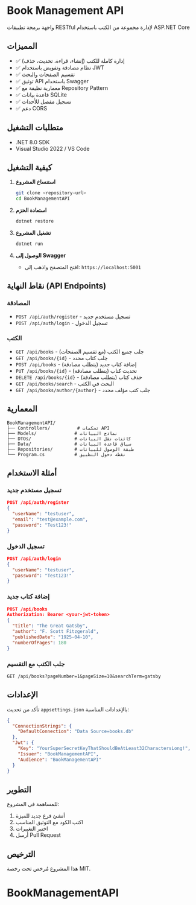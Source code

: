 ﻿# Book Management API

واجهة برمجة تطبيقات RESTful لإدارة مجموعة من الكتب باستخدام ASP.NET Core

## المميزات

- ✅ إدارة كاملة للكتب (إنشاء، قراءة، تحديث، حذف)
- ✅ نظام مصادقة وتفويض باستخدام JWT
- ✅ تقسيم الصفحات والبحث
- ✅ توثيق API باستخدام Swagger
- ✅ معمارية نظيفة مع Repository Pattern
- ✅ قاعدة بيانات SQLite
- ✅ تسجيل مفصل للأحداث
- ✅ دعم CORS

## متطلبات التشغيل

- .NET 8.0 SDK
- Visual Studio 2022 / VS Code

## كيفية التشغيل

1. **استنساخ المشروع**
   ```bash
   git clone <repository-url>
   cd BookManagementAPI
   ```

2. **استعادة الحزم**
   ```bash
   dotnet restore
   ```

3. **تشغيل المشروع**
   ```bash
   dotnet run
   ```

4. **الوصول إلى Swagger**
   - افتح المتصفح واذهب إلى: `https://localhost:5001`

## نقاط النهاية (API Endpoints)

### المصادقة
- `POST /api/auth/register` - تسجيل مستخدم جديد
- `POST /api/auth/login` - تسجيل الدخول

### الكتب
- `GET /api/books` - جلب جميع الكتب (مع تقسيم الصفحات)
- `GET /api/books/{id}` - جلب كتاب محدد
- `POST /api/books` - إضافة كتاب جديد (يتطلب مصادقة)
- `PUT /api/books/{id}` - تحديث كتاب (يتطلب مصادقة)
- `DELETE /api/books/{id}` - حذف كتاب (يتطلب مصادقة)
- `GET /api/books/search` - البحث في الكتب
- `GET /api/books/author/{author}` - جلب كتب مؤلف محدد

## المعمارية

```
BookManagementAPI/
├── Controllers/          # تحكمات API
├── Models/              # نماذج البيانات
├── DTOs/                # كائنات نقل البيانات
├── Data/                # سياق قاعدة البيانات
├── Repositories/        # طبقة الوصول للبيانات
└── Program.cs           # نقطة دخول التطبيق
```

## أمثلة الاستخدام

### تسجيل مستخدم جديد
```json
POST /api/auth/register
{
  "userName": "testuser",
  "email": "test@example.com",
  "password": "Test123!"
}
```

### تسجيل الدخول
```json
POST /api/auth/login
{
  "userName": "testuser",
  "password": "Test123!"
}
```

### إضافة كتاب جديد
```json
POST /api/books
Authorization: Bearer <your-jwt-token>
{
  "title": "The Great Gatsby",
  "author": "F. Scott Fitzgerald",
  "publishedDate": "1925-04-10",
  "numberOfPages": 180
}
```

### جلب الكتب مع التقسيم
```
GET /api/books?pageNumber=1&pageSize=10&searchTerm=gatsby
```

## الإعدادات

تأكد من تحديث `appsettings.json` بالإعدادات المناسبة:

```json
{
  "ConnectionStrings": {
    "DefaultConnection": "Data Source=books.db"
  },
  "Jwt": {
    "Key": "YourSuperSecretKeyThatShouldBeAtLeast32CharactersLong!",
    "Issuer": "BookManagementAPI",
    "Audience": "BookManagementAPI"
  }
}
```

## التطوير

للمساهمة في المشروع:

1. أنشئ فرع جديد للميزة
2. اكتب الكود مع التوثيق المناسب
3. اختبر التغييرات
4. أرسل Pull Request

## الترخيص

هذا المشروع مُرخص تحت رخصة MIT.

# BookManagementAPI

